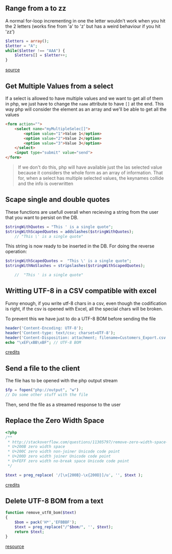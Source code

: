 ## Range from a to zz

A normal for-loop incrementing in one the letter wouldn't work when you hit the
2 letters (works fine from 'a' to 'z' but has a weird behaviour if you hit 'zz')

```php
$letters = array();
$letter = "A";
while($letter !== "AAA") {
    $letters[] = $letter++;
}
```

[source](http://stackoverflow.com/a/14278795)

## Get Multiple Values from a select

If a select is allowed to have multiple values and we want to get all of them
in php, we just have to change the `name` attribute to have `[]` at the end.
This way php will consider the element as an array and we'll be able to get
all the values

```html
<form action="">
    <select name="myMultipleSelec[]">
        <option value="1">Value 1</option>
        <option value="2">Value 2</option>
        <option value="3">Value 3</option>
    </select>
    <input type="submit" value="send">
</form>
```

> If we don't do this, php will have available just the las selected value because
it considers the whole form as an array of information. That for, when a select
has multiple selected values, the keynames collide and the info is overwritten

## Scape single and double quotes

These functions are usefull overall when recieving a string from the user that
you want to persist on the DB.

```php
$stringWithQuotes = "This ' is a single quote";
$stringWithScapedQuotes = addslashes($stringWithQuotes);
    // "This \' is a single quote"
```

This string is now ready to be inserted in the DB. For doing the reverse
operation:

```php
$stringWithScapedQuotes =  "This \' is a single quote";
$stringWithNoSlashes = stripslashes($stringWithScapedQuotes);

    //  "This ' is a single quote"
```

## Writting UTF-8 in a CSV compatible with excel
Funny enough, if you write utf-8 chars in a csv, even though the codification is
right, if the csv is opened with Excel, all the special chars will be broken.

To prevent this we have just to do a UTF-8 BOM before sending the file

```php
header('Content-Encoding: UTF-8');
header('Content-type: text/csv; charset=UTF-8');
header('Content-Disposition: attachment; filename=Customers_Export.csv');
echo "\xEF\xBB\xBF"; // UTF-8 BOM
```

[credits](http://stackoverflow.com/a/4440143)

## Send a file to the client

The file has to be opened with the php output stream
```php
$fp = fopen("php://output", "w")
// Do some other stuff with the file
```
Then, send the file as a streamed response to the user

## Replace the Zero Width Space

```php
<?php
/**
 * http://stackoverflow.com/questions/11305797/remove-zero-width-space-characters-from-a-javascript-string
 * U+200B zero width space
 * U+200C zero width non-joiner Unicode code point
 * U+200D zero width joiner Unicode code point
 * U+FEFF zero width no-break space Unicode code point
 */

$text = preg_replace( '/[\x{200B}-\x{200D}]/u', '', $text );
```

[credits](https://gist.github.com/ahmadazimi/b1f1b8f626d73728f7aa)

## Delete UTF-8 BOM from a text

```php
function remove_utf8_bom($text)
{
    $bom = pack('H*','EFBBBF');
    $text = preg_replace("/^$bom/", '', $text);
    return $text;
}
```

[resource](http://stackoverflow.com/a/15423899)
